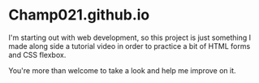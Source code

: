 # Champ021.github.io

I'm starting out with web development, so this project is just something I made along side a 
tutorial video in order to practice a bit of HTML forms and CSS flexbox. 

You're more than welcome to take a look and help me improve on it. 
